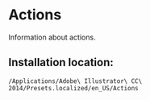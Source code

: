 # Actions

Information about actions.

## Installation location: 

```text
/Applications/Adobe\ Illustrator\ CC\ 2014/Presets.localized/en_US/Actions
```
